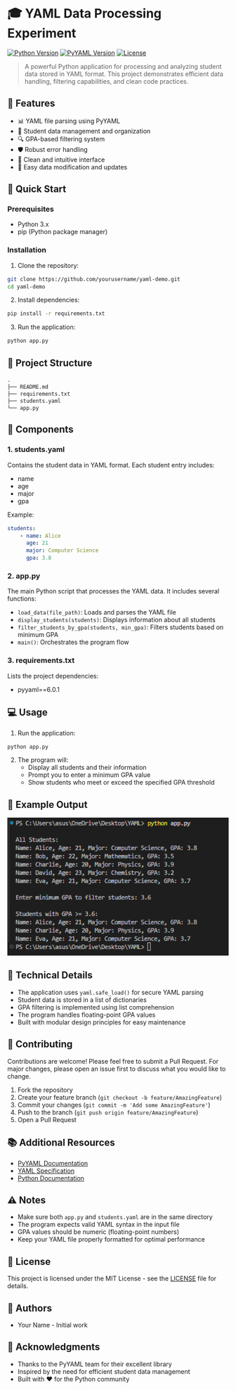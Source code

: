 # 🎓 YAML Data Processing Experiment

[![Python Version](https://img.shields.io/badge/python-3.x-blue.svg)](https://www.python.org/)
[![PyYAML Version](https://img.shields.io/badge/PyYAML-6.0.1-green.svg)](https://pypi.org/project/PyYAML/)
[![License](https://img.shields.io/badge/license-MIT-yellow.svg)](LICENSE)

> A powerful Python application for processing and analyzing student data stored in YAML format. This project demonstrates efficient data handling, filtering capabilities, and clean code practices.

## 🌟 Features

-   📊 YAML file parsing using PyYAML
-   👥 Student data management and organization
-   🔍 GPA-based filtering system
-   🛡️ Robust error handling
-   📱 Clean and intuitive interface
-   🔄 Easy data modification and updates

## 🚀 Quick Start

### Prerequisites

-   Python 3.x
-   pip (Python package manager)

### Installation

1. Clone the repository:

```bash
git clone https://github.com/yourusername/yaml-demo.git
cd yaml-demo
```

2. Install dependencies:

```bash
pip install -r requirements.txt
```

3. Run the application:

```bash
python app.py
```

## 📁 Project Structure

```
.
├── README.md
├── requirements.txt
├── students.yaml
└── app.py
```

## 📝 Components

### 1. students.yaml

Contains the student data in YAML format. Each student entry includes:

-   name
-   age
-   major
-   gpa

Example:

```yaml
students:
    - name: Alice
      age: 21
      major: Computer Science
      gpa: 3.8
```

### 2. app.py

The main Python script that processes the YAML data. It includes several functions:

-   `load_data(file_path)`: Loads and parses the YAML file
-   `display_students(students)`: Displays information about all students
-   `filter_students_by_gpa(students, min_gpa)`: Filters students based on minimum GPA
-   `main()`: Orchestrates the program flow

### 3. requirements.txt

Lists the project dependencies:

-   pyyaml==6.0.1

## 💻 Usage

1. Run the application:

```bash
python app.py
```

2. The program will:
    - Display all students and their information
    - Prompt you to enter a minimum GPA value
    - Show students who meet or exceed the specified GPA threshold

## 📸 Example Output

<div align="center">
  <img src="/images/Screenshot 2025-04-01 154111.png" alt="Example Output" width="600">
</div>

## 🔧 Technical Details

-   The application uses `yaml.safe_load()` for secure YAML parsing
-   Student data is stored in a list of dictionaries
-   GPA filtering is implemented using list comprehension
-   The program handles floating-point GPA values
-   Built with modular design principles for easy maintenance

## 🤝 Contributing

Contributions are welcome! Please feel free to submit a Pull Request. For major changes, please open an issue first to discuss what you would like to change.

1. Fork the repository
2. Create your feature branch (`git checkout -b feature/AmazingFeature`)
3. Commit your changes (`git commit -m 'Add some AmazingFeature'`)
4. Push to the branch (`git push origin feature/AmazingFeature`)
5. Open a Pull Request

## 📚 Additional Resources

-   [PyYAML Documentation](https://pyyaml.org/wiki/PyYAMLDocumentation)
-   [YAML Specification](https://yaml.org/spec/1.2/spec.html)
-   [Python Documentation](https://docs.python.org/3/)

## ⚠️ Notes

-   Make sure both `app.py` and `students.yaml` are in the same directory
-   The program expects valid YAML syntax in the input file
-   GPA values should be numeric (floating-point numbers)
-   Keep your YAML file properly formatted for optimal performance

## 📄 License

This project is licensed under the MIT License - see the [LICENSE](LICENSE) file for details.

## 👥 Authors

-   Your Name - Initial work

## 🙏 Acknowledgments

-   Thanks to the PyYAML team for their excellent library
-   Inspired by the need for efficient student data management
-   Built with ❤️ for the Python community
